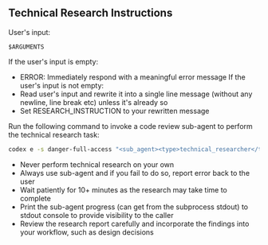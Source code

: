 ## Technical Research Instructions

User's input:
```text
$ARGUMENTS
```

If the user's input is empty:
   - ERROR: Immediately respond with a meaningful error message
If the user's input is not empty:
   - Read user's input and rewrite it into a single line message (without any newline, line break etc) unless it's already so
   - Set RESEARCH_INSTRUCTION to your rewritten message

Run the following command to invoke a code review sub-agent to perform the technical research task:
```sh
codex e -s danger-full-access "<sub_agent><type>technical_researcher</type><prompt>RESEARCH_INSTRUCTION</prompt></sub_agent>"
```

- Never perform technical research on your own
- Always use sub-agent and if you fail to do so, report error back to the user
- Wait patiently for 10+ minutes as the research may take time to complete
- Print the sub-agent progress (can get from the subprocess stdout) to stdout console to provide visibility to the caller
- Review the research report carefully and incorporate the findings into your workflow, such as design decisions
